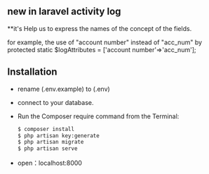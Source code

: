 ## new in laravel activity log

**it's Help us to express the names of the concept of the fields.

for example, the use of "account number" instead of "acc_num"
by
protected static $logAttributes = ['account number'=>'acc_num'];


## Installation

* rename (.env.example) to (.env)

* connect to your database.

* Run the Composer require command from the Terminal:
	```sh
    $ composer install
    $ php artisan key:generate
    $ php artisan migrate
	$ php artisan serve
	```
* open：localhost:8000

